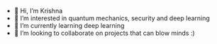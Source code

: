 - 👋 Hi, I’m Krishna
- 👀 I’m interested in quantum  mechanics, security and deep learning
- 🌱 I’m currently learning deep learning
- 💞️ I’m looking to collaborate on projects that can blow minds :)


